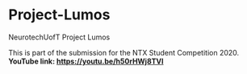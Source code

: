 # Project-Lumos
NeurotechUofT Project Lumos

This is part of the submission for the NTX Student Competition 2020.
**YouTube link: https://youtu.be/h50rHWj8TVI**
